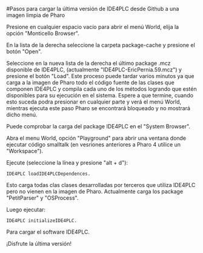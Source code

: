 #Pasos para cargar la última versión de  IDE4PLC desde Github a una imagen limpia de Pharo

Presione en cualquier espacio vacío para abrir el menú World, elija la opción "Monticello Browser".

En la lista de la derecha seleccione la carpeta package-cache y presione el botón "Open".

Seleccione en la nueva lista de la derecha el último package .mcz disponible de IDE4PLC, (actualmente "IDE4PLC-EricPernia.59.mcz") y presione el botón "Load". Este proceso puede tardar varios minutos ya que carga a la imagen de Pharo todo el código fuente de las clases que componen IDE4PLC y compila cada uno de los métodos logrando que estén disponibles para su ejecución en el sistema. Espere a que termine, cuando esto suceda podra presionar en cualquier parte y verá el menú World, mientras ejecuta este paso Pharo se encontrará bloqueado y no mostrará dicho menú.

Puede comprobar la carga del package IDE4PLC en el "System Browser".

Abra el menu World, opción "Playground" para abrir una ventana donde ejecutar código smalltalk (en vesriones anteriores a Pharo 4 utilice un "Workspace"). 

Ejecute (seleccione la línea y presione "alt + d"):

    IDE4PLC loadIDE4PLCDependences.

Esto carga todas clas clases desarrolladas por terceros que utiliza IDE4PLC pero no vienen en la imagen de Pharo. Actualmente carga los package "PetitParser" y "OSProcess".

Luego ejecutar:

    IDE4PLC initializeIDE4PLC.

Para cargar el software IDE4PLC.

¡Disfrute la última versión!
